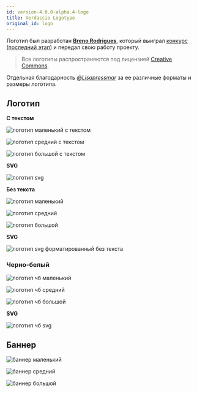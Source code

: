```yaml
---
id: version-4.0.0-alpha.4-logo
title: Verdaccio Logotype
original_id: logo
---
```


Логотип был разработан **[Breno Rodrigues](https://github.com/rodriguesbreno)**, который выиграл [конкурс](https://github.com/verdaccio/verdaccio/issues/237) ([последний этап](https://github.com/verdaccio/verdaccio/issues/328)) и передал свою работу проекту.

> Все логотипы распространяются под лицензией [Creative Commons](https://github.com/verdaccio/verdaccio/blob/master/LICENSE-docs).

Отдельная благодарность *[@Lisapressmar](https://github.com/Lisapressmar)* за ее различные форматы и размеры логотипа.

## Логотип

**С текстом**

![логотип маленький с текстом](assets/logo/symbol/png/logo-small-header-bottom.png)

![логотип средний с текстом](assets/logo/symbol/png/logo-small-header-bottom@2x.png)

![логотип большой с текстом](assets/logo/symbol/png/logo-small-header-bottom@3x.png)

**SVG**

![логотип svg](assets/logo/symbol/svg/logo-small-header-bottom.svg)

**Без текста**

![логотип маленький](assets/logo/symbol/png/verdaccio-tiny.png)

![логотип средний](assets/logo/symbol/png/verdaccio-tiny@2x.png)

![логотип большой](assets/logo/symbol/png/verdaccio-tiny@3x.png)

**SVG**

![логотип svg форматированный без текста](assets/logo/symbol/svg/verdaccio-tiny.svg)

### Черно-белый

![логотип чб маленький](assets/logo/symbol/png/verdaccio-blackwhite.png)

![логотип чб средний](assets/logo/symbol/png/verdaccio-blackwhite@2x.png)

![логотип чб большой](assets/logo/symbol/png/verdaccio-blackwhite@3x.png)

**SVG**

![логотип чб svg](assets/logo/symbol/svg/verdaccio-blackwhite.svg)

## Баннер

![баннер маленький](assets/logo/banner/png/verdaccio-banner.png)

![баннер средний](assets/logo/banner/png/verdaccio-banner@2x.png)

![баннер большой](assets/logo/banner/png/verdaccio-banner@3x.png)